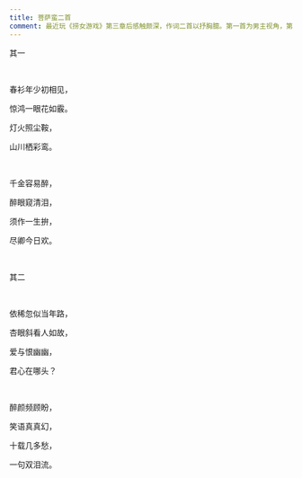 ```yaml
---
title: 菩萨蛮二首
comment: 最近玩《捞女游戏》第三章后感触颇深，作词二首以抒胸臆。第一首为男主视角，第二首为女主视角。
---
```



其一

<br>

春衫年少初相见，

惊鸿一眼花如霰。

灯火照尘鞍，

山川栖彩鸾。

<br>

千金容易醉，

醉眼窥清泪，

须作一生拚，

尽卿今日欢。

<br>

其二

<br>

依稀忽似当年路，

杏眼斜看人如故，

爱与恨幽幽，

君心在哪头？

<br>

醉颜频顾盼，

笑语真真幻，

十载几多愁，

一句双泪流。
